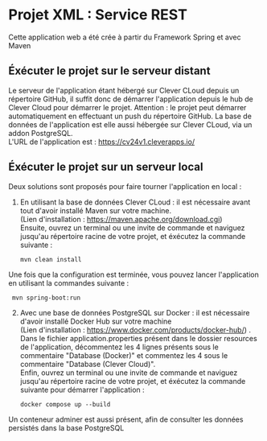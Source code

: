 # Projet XML : Service REST

Cette application web a été crée à partir du Framework Spring et avec Maven

## Éxécuter le projet sur le serveur distant
Le serveur de l'application étant hébergé sur Clever CLoud depuis un répertoire GitHub, il suffit donc de démarrer 
l'application depuis le hub de Clever Cloud pour démarrer le projet. 
Attention : le projet peut démarrer automatiquement en effectuant un push du répertoire GitHub.
La base de données de l'application est elle aussi hébergée sur Clever CLoud, via un addon PostgreSQL.  
L'URL de l'application est : https://cv24v1.cleverapps.io/

## Éxécuter le projet sur un serveur local
Deux solutions sont proposés pour faire tourner l'application en local :
1. En utilisant la base de données Clever CLoud :  il est nécessaire avant tout d'avoir installé Maven sur votre machine.  
(Lien d'installation : https://maven.apache.org/download.cgi)  
Ensuite, ouvrez un terminal ou une invite de commande et naviguez jusqu'au répertoire racine de votre projet, et 
éxécutez la commande suivante :
    ```
    mvn clean install
    ```  
Une fois que la configuration est terminée, vous pouvez lancer l'application en utilisant la commandes suivante :
   ```
    mvn spring-boot:run
   ```
2.  Avec une base de données PostgreSQL sur Docker : il est nécessaire d'avoir installé Docker Hub sur votre machine  
    (Lien d'installation : https://www.docker.com/products/docker-hub/)  .  
   Dans le fichier application.properties présent dans le dossier resources de l'application, décommentez les 4 lignes
présents sous le commentaire "Database (Docker)" et commentez les 4 sous le commentaire "Database (Clever Cloud)".  
Enfin,  ouvrez un terminal ou une invite de commande et naviguez jusqu'au répertoire racine de votre projet, et
    éxécutez la commande suivante pour démarrer l'application :
    ```
    docker compose up --build
    ```
Un conteneur adminer est aussi présent, afin de consulter les données persistés dans la base PostgreSQL